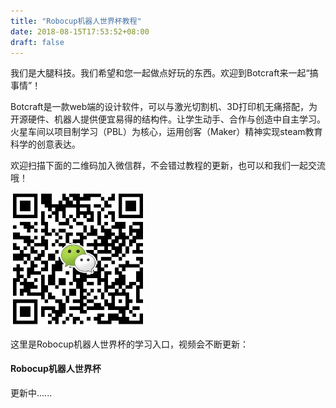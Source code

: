 ```yaml
---
title: "Robocup机器人世界杯教程"
date: 2018-08-15T17:53:52+08:00
draft: false
---
```


我们是大腿科技。我们希望和您一起做点好玩的东西。欢迎到Botcraft来一起“搞事情”！

Botcraft是一款web端的设计软件，可以与激光切割机、3D打印机无痛搭配，为开源硬件、机器人提供便宜易得的结构件。让学生动手、合作与创造中自主学习。火星车间以项目制学习（PBL）为核心，运用创客（Maker）精神实现steam教育科学的创意表达。

欢迎扫描下面的二维码加入微信群，不会错过教程的更新，也可以和我们一起交流哦！

<img src="../img/WechatIMG1189.jpeg" style="width: 215px; margin: unset;"/>

这里是Robocup机器人世界杯的学习入口，视频会不断更新：
#### Robocup机器人世界杯

更新中......


